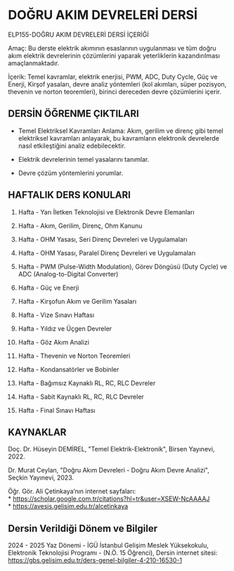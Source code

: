 # DOĞRU AKIM DEVRELERİ DERSİ

ELP155-DOĞRU AKIM DEVRELERİ DERSİ İÇERİĞİ

Amaç: Bu derste elektrik akımının esaslarının uygulanması ve tüm doğru akım elektrik devrelerinin çözümlerini yaparak yeterliklerin kazandırılması amaçlanmaktadır.

İçerik: Temel kavramlar, elektrik enerjisi, PWM, ADC, Duty Cycle, Güç ve Enerji, Kirşof yasaları, devre analiz yöntemleri (kol akımları, süper pozisyon, thevenin ve norton teoremleri), birinci dereceden devre çözümlerini içerir.

## DERSİN ÖĞRENME ÇIKTILARI

* Temel Elektriksel Kavramları Anlama: Akım, gerilim ve direnç gibi temel elektriksel kavramları anlayarak, bu kavramların elektronik devrelerde nasıl etkileştiğini analiz edebilecektir.       

* Elektrik devrelerinin temel yasalarını tanımlar.     

* Devre çözüm yöntemlerini yorumlar.    
  

## HAFTALIK DERS KONULARI

1. Hafta - Yarı İletken Teknolojisi ve Elektronik Devre Elemanları

2. Hafta - Akım, Gerilim, Direnç, Ohm Kanunu

3. Hafta - OHM Yasası, Seri Direnç Devreleri ve Uygulamaları

4. Hafta - OHM Yasası, Paralel Direnç Devreleri ve Uygulamaları

5. Hafta - PWM (Pulse-Width Modulation), Görev Döngüsü (Duty Cycle) ve ADC (Analog-to-Digital Converter)

7. Hafta - Güç ve Enerji

8. Hafta - Kirşofun Akım ve Gerilim Yasaları

9. Hafta - Vize Sınavı Haftası

10. Hafta - Yıldız ve Üçgen Devreler

11. Hafta - Göz Akım Analizi

12. Hafta - Thevenin ve Norton Teoremleri

13. Hafta - Kondansatörler ve Bobinler

14. Hafta - Bağımsız Kaynaklı RL, RC, RLC Devreler

15. Hafta - Sabit Kaynaklı RL, RC, RLC Devreler

16. Hafta - Final Sınavı Haftası

## KAYNAKLAR

Doç. Dr. Hüseyin DEMİREL, "Temel Elektrik-Elektronik", Birsen Yayınevi, 2022.

Dr. Murat Ceylan, "Doğru Akım Devreleri - Doğru Akım Devre Analizi", Seçkin Yayınevi, 2023.

Öğr. Gör. Ali Çetinkaya’nın internet sayfaları:     
    * https://scholar.google.com.tr/citations?hl=tr&user=XSEW-NcAAAAJ      
    * https://avesis.gelisim.edu.tr/alcetinkaya      

## Dersin Verildiği Dönem ve Bilgiler

2024 - 2025 Yaz Dönemi - İGÜ İstanbul Gelişim Meslek Yüksekokulu, Elektronik Teknolojisi Programı - (N.Ö. 15 Öğrenci), Dersin internet sitesi: https://gbs.gelisim.edu.tr/ders-genel-bilgiler-4-210-16530-1 

